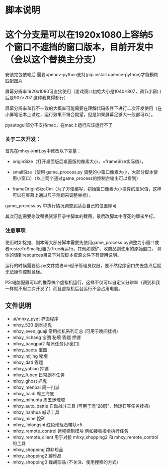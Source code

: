 # 脚本说明
# 这个分支是可以在1920x1080上容纳5个窗口不遮挡的窗口版本，目前开发中（会以这个替换主分支）

安装完包依赖后 需要opencv-python支持(pip install opencv-python)才能模糊匹配图片

屏幕分辨率1920x1080可直接使用（游戏窗口初始大小是1040×807，调节小窗口后是907×707 这种我觉得都行）

屏幕分辨率和我不一致的大概率可能需要在理解代码条件下进行二次开发使用（在小屏笔记本上试过，运行效果不符合期望，但是如果屏幕足够大一般都可以）。

pyautogui部分不支持mac，在mac上运行应该运行不了

### 关于二次开发：

首先在mhxy->__init__.py中修改以下变量：

* originSize（打开桌面版后桌面版的像素大小，=frameSize实际值），

* smallSize（使用 game_process.py 调整的小窗口像素大小，大部分脚本使用小窗口）（以上两个通过game_process的控制台输出可以看到）

* frameOriginSizeCm（为了方便编写，初始窗口像素大小换算的厘米值，这样可以在屏幕上通过尺子测距来调整坐标），

game_process.py 中执行情况调整到适合自己的位置即可

其次可能需要修改替换资源目录中脚本的截图，最后改脚本中写死的厘米坐标。

### 注意事项

使用时如捉鬼、副本等大部分脚本需要先使用game_process.py调整为小窗口或者resizeToSmall设置为True再运行，其他如挖矿、收商品则使用的原始窗口。
具体的请到resources目录下对应脚本资源文件下有使用说明。

运行的时候需要给.py文件或者ide赋予管理员权限，要不然程序窗口失去焦点后就无法操作控制鼠标。

PS:电脑配置可以的推荐搞个虚拟机运行，这样不仅可以自定义分辨率（调到和我一样就不用二次开发了）而且虚拟机后台运行不会占用电脑。

## 文件说明
* ui/mhxy_pyqt 界面程序
* mhxy_520 副本捉鬼
* mhxy_even_guaji 常用挂机系列汇总 (可用于晚间挂机)
* mhxy_richang 宝图 秘境 答题 押镖
* mhxy_bangpai2 帮派任务(小窗口)
* mhxy_baotu 宝图
* mhxy_mijing 秘境
* mhxy_dati 答题
* mhxy_yabiao 押镖
* mhxy_fuben 日常副本任务
* mhxy_ghost 抓鬼
* mhxy_menpai 周一门派
* mhxy_haidi 周三海底
* mhxy_mihunta 周五迷魂塔
* mhxy_auto_battle 自动战斗工具 (可用于混“28怒”、玲珑石等任务挂机)
* mhxy_hanhua 喊话工具
* mhxy_mine 挖矿
* mhxy_linlongshi 红色玲珑石带队×5
* mhxy_remote_control 远程控制模块 例如接收指令执行任务
* mhxy_remote_client 用于对接 mhxy_shopping2 和 mhxy_remote_control 的工具
* mhxy_shopping 蹲非珍品
* mhxy_shopping2 蹲珍品
* mhxy_shopping3 截胡珍品 (不关注、使用搜索的方式)
